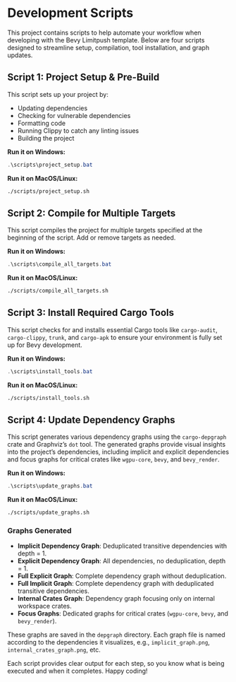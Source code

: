 # Development Scripts

This project contains scripts to help automate your workflow when developing with the Bevy Limitpush template. Below are four scripts designed to streamline setup, compilation, tool installation, and graph updates.

## Script 1: Project Setup & Pre-Build

This script sets up your project by:

- Updating dependencies
- Checking for vulnerable dependencies
- Formatting code
- Running Clippy to catch any linting issues
- Building the project

**Run it on Windows:**
```powershell
.\scripts\project_setup.bat
```

**Run it on MacOS/Linux:**
```bash
./scripts/project_setup.sh
```

## Script 2: Compile for Multiple Targets

This script compiles the project for multiple targets specified at the beginning of the script. Add or remove targets as needed.

**Run it on Windows:**
```powershell
.\scripts\compile_all_targets.bat
```

**Run it on MacOS/Linux:**
```bash
./scripts/compile_all_targets.sh
```

## Script 3: Install Required Cargo Tools

This script checks for and installs essential Cargo tools like `cargo-audit`, `cargo-clippy`, `trunk`, and `cargo-apk` to ensure your environment is fully set up for Bevy development.

**Run it on Windows:**
```powershell
.\scripts\install_tools.bat
```

**Run it on MacOS/Linux:**
```bash
./scripts/install_tools.sh
```

## Script 4: Update Dependency Graphs

This script generates various dependency graphs using the `cargo-depgraph` crate and Graphviz’s `dot` tool. The generated graphs provide visual insights into the project’s dependencies, including implicit and explicit dependencies and focus graphs for critical crates like `wgpu-core`, `bevy`, and `bevy_render`.

**Run it on Windows:**
```powershell
.\scripts\update_graphs.bat
```

**Run it on MacOS/Linux:**
```bash
./scripts/update_graphs.sh
```

### Graphs Generated

- **Implicit Dependency Graph**: Deduplicated transitive dependencies with depth = 1.
- **Explicit Dependency Graph**: All dependencies, no deduplication, depth = 1.
- **Full Explicit Graph**: Complete dependency graph without deduplication.
- **Full Implicit Graph**: Complete dependency graph with deduplicated transitive dependencies.
- **Internal Crates Graph**: Dependency graph focusing only on internal workspace crates.
- **Focus Graphs**: Dedicated graphs for critical crates (`wgpu-core`, `bevy`, and `bevy_render`).

These graphs are saved in the `depgraph` directory. Each graph file is named according to the dependencies it visualizes, e.g., `implicit_graph.png`, `internal_crates_graph.png`, etc.

Each script provides clear output for each step, so you know what is being executed and when it completes. Happy coding!